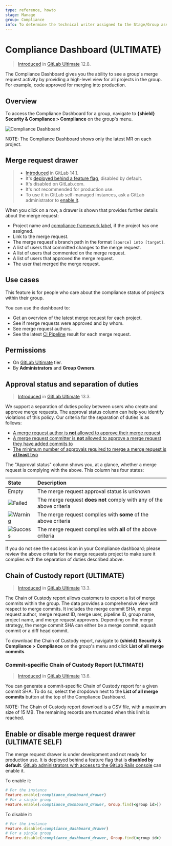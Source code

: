 ```yaml
---
type: reference, howto
stage: Manage
group: Compliance
info: To determine the technical writer assigned to the Stage/Group associated with this page, see https://about.gitlab.com/handbook/engineering/ux/technical-writing/#assignments
---
```


# Compliance Dashboard **(ULTIMATE)**

> [Introduced](https://gitlab.com/gitlab-org/gitlab/-/issues/36524) in [GitLab Ultimate](https://about.gitlab.com/pricing/) 12.8.

The Compliance Dashboard gives you the ability to see a group's merge request activity
by providing a high-level view for all projects in the group. For example, code approved
for merging into production.

## Overview

To access the Compliance Dashboard for a group, navigate to **{shield}** **Security & Compliance > Compliance** on the group's menu.

![Compliance Dashboard](img/compliance_dashboard_v13_11.png)

NOTE:
The Compliance Dashboard shows only the latest MR on each project.

## Merge request drawer

> - [Introduced](https://gitlab.com/gitlab-org/gitlab/-/issues/299357) in GitLab 14.1.
> - It's [deployed behind a feature flag](../../feature_flags.md), disabled by default.
> - It's disabled on GitLab.com.
> - It's not recommended for production use.
> - To use it in GitLab self-managed instances, ask a GitLab administrator to [enable it](#enable-or-disable-merge-request-drawer).

When you click on a row, a drawer is shown that provides further details about the merge
request:

- Project name and [compliance framework label](../../project/settings/index.md#compliance-frameworks),
  if the project has one assigned.
- Link to the merge request.
- The merge request's branch path in the format `[source] into [target]`.
- A list of users that committed changes to the merge request.
- A list of users that commented on the merge request.
- A list of users that approved the merge request.
- The user that merged the merge request.

## Use cases

This feature is for people who care about the compliance status of projects within their group.

You can use the dashboard to:

- Get an overview of the latest merge request for each project.
- See if merge requests were approved and by whom.
- See merge request authors.
- See the latest [CI Pipeline](../../../ci/pipelines/index.md) result for each merge request.

## Permissions

- On [GitLab Ultimate](https://about.gitlab.com/pricing/) tier.
- By **Administrators** and **Group Owners**.

## Approval status and separation of duties

> [Introduced](https://gitlab.com/gitlab-org/gitlab/-/issues/217939) in [GitLab Ultimate](https://about.gitlab.com/pricing/) 13.3.

We support a separation of duties policy between users who create and approve merge requests.
The approval status column can help you identify violations of this policy.
Our criteria for the separation of duties is as follows:

- [A merge request author is **not** allowed to approve their merge request](../../project/merge_requests/approvals/settings.md#prevent-authors-from-approving-their-own-work)
- [A merge request committer is **not** allowed to approve a merge request they have added commits to](../../project/merge_requests/approvals/settings.md#prevent-committers-from-approving-their-own-work)
- [The minimum number of approvals required to merge a merge request is **at least** two](../../project/merge_requests/approvals/rules.md)

The "Approval status" column shows you, at a glance, whether a merge request is complying with the above.
This column has four states:

| State | Description |
|:------|:------------|
| Empty | The merge request approval status is unknown |
| ![Failed](img/failed_icon_v13_3.png) | The merge request **does not** comply with any of the above criteria |
| ![Warning](img/warning_icon_v13_3.png) | The merge request complies with **some** of the above criteria |
| ![Success](img/success_icon_v13_3.png) | The merge request complies with **all** of the above criteria |

If you do not see the success icon in your Compliance dashboard; please review the above criteria for the merge requests
project to make sure it complies with the separation of duties described above.

## Chain of Custody report **(ULTIMATE)**

> [Introduced](https://gitlab.com/gitlab-org/gitlab/-/issues/213364) in [GitLab Ultimate](https://about.gitlab.com/pricing/) 13.3.

The Chain of Custody report allows customers to export a list of merge commits within the group.
The data provides a comprehensive view with respect to merge commits. It includes the merge commit SHA,
merge request author, merge request ID, merge user, pipeline ID, group name, project name, and merge request approvers.
Depending on the merge strategy, the merge commit SHA can either be a merge commit, squash commit or a diff head commit.

To download the Chain of Custody report, navigate to **{shield}** **Security & Compliance > Compliance** on the group's menu and click **List of all merge commits**

### Commit-specific Chain of Custody Report **(ULTIMATE)**

> [Introduced](https://gitlab.com/gitlab-org/gitlab/-/issues/267629) in [GitLab Ultimate](https://about.gitlab.com/pricing/) 13.6.

You can generate a commit-specific Chain of Custody report for a given commit SHA. To do so, select
the dropdown next to the **List of all merge commits** button at the top of the Compliance Dashboard.

NOTE:
The Chain of Custody report download is a CSV file, with a maximum size of 15 MB.
The remaining records are truncated when this limit is reached.

## Enable or disable merge request drawer **(ULTIMATE SELF)**

The merge request drawer is under development and not ready for production use. It is
deployed behind a feature flag that is **disabled by default**.
[GitLab administrators with access to the GitLab Rails console](../../../administration/feature_flags.md)
can enable it.

To enable it:

```ruby
# For the instance
Feature.enable(:compliance_dashboard_drawer)
# For a single group
Feature.enable(:compliance_dashboard_drawer, Group.find(<group id>))
```

To disable it:

```ruby
# For the instance
Feature.disable(:compliance_dashboard_drawer)
# For a single group
Feature.disable(:compliance_dashboard_drawer, Group.find(<group id>)
```
